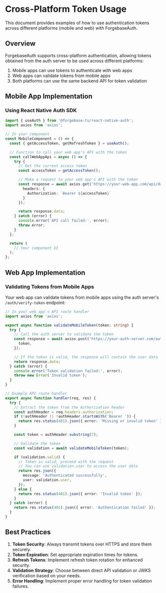 # Cross-Platform Token Usage

This document provides examples of how to use authentication tokens across different platforms (mobile and web) with ForgebaseAuth.

## Overview

ForgebaseAuth supports cross-platform authentication, allowing tokens obtained from the auth server to be used across different platforms:

1. Mobile apps can use tokens to authenticate with web apps
2. Web apps can validate tokens from mobile apps
3. Both platforms can use the same backend API for token validation

## Mobile App Implementation

### Using React Native Auth SDK

```typescript
import { useAuth } from '@forgebase-ts/react-native-auth';
import axios from 'axios';

// In your component
const MobileComponent = () => {
  const { getAccessToken, getRefreshToken } = useAuth();

  // Function to call your web app's API with the token
  const callWebAppApi = async () => {
    try {
      // Get the current access token
      const accessToken = getAccessToken();

      // Make a request to your web app's API with the token
      const response = await axios.get('https://your-web-app.com/api/data', {
        headers: {
          Authorization: `Bearer ${accessToken}`
        }
      });

      return response.data;
    } catch (error) {
      console.error('API call failed:', error);
      throw error;
    }
  };

  return (
    // Your component UI
  );
};
```

## Web App Implementation

### Validating Tokens from Mobile Apps

Your web app can validate tokens from mobile apps using the auth server's `/auth/verify-token` endpoint:

```typescript
// In your web app's API route handler
import axios from 'axios';

export async function validateMobileToken(token: string) {
  try {
    // Call the auth server to validate the token
    const response = await axios.post('https://your-auth-server.com/auth/verify-token', {
      token,
    });

    // If the token is valid, the response will contain the user data
    return response.data;
  } catch (error) {
    console.error('Token validation failed:', error);
    throw new Error('Invalid token');
  }
}

// Example API route handler
export async function handler(req, res) {
  try {
    // Extract the token from the Authorization header
    const authHeader = req.headers.authorization;
    if (!authHeader || !authHeader.startsWith('Bearer ')) {
      return res.status(401).json({ error: 'Missing or invalid token' });
    }

    const token = authHeader.substring(7);

    // Validate the token
    const validation = await validateMobileToken(token);

    if (validation.valid) {
      // Token is valid, proceed with the request
      // You can use validation.user to access the user data
      return res.json({
        message: 'Authenticated successfully',
        user: validation.user,
      });
    } else {
      return res.status(401).json({ error: 'Invalid token' });
    }
  } catch (error) {
    return res.status(401).json({ error: 'Authentication failed' });
  }
}
```

## Best Practices

1. **Token Security**: Always transmit tokens over HTTPS and store them securely.
2. **Token Expiration**: Set appropriate expiration times for tokens.
3. **Refresh Tokens**: Implement refresh token rotation for enhanced security.
4. **Validation Strategy**: Choose between direct API validation or JWKS verification based on your needs.
5. **Error Handling**: Implement proper error handling for token validation failures.
